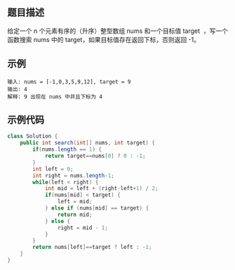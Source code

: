 ## 题目描述
给定一个 n 个元素有序的（升序）整型数组 nums 和一个目标值 target  ，写一个函数搜索 nums 中的 target，如果目标值存在返回下标，否则返回 -1。

## 示例
``` text
输入: nums = [-1,0,3,5,9,12], target = 9
输出: 4
解释: 9 出现在 nums 中并且下标为 4
```

## 示例代码
``` java
class Solution {
    public int search(int[] nums, int target) {
        if(nums.length == 1) {
            return target==nums[0] ? 0 : -1;
        }
        int left = 0;
        int right = nums.length-1;
        while(left < right) {
            int mid = left + (right-left+1) / 2;
            if(nums[mid] < target) {
                left = mid;
            } else if (nums[mid] == target) {
                return mid;
            } else {
                right = mid - 1;
            }
        }
        return nums[left]==target ? left : -1;
    }
}
```